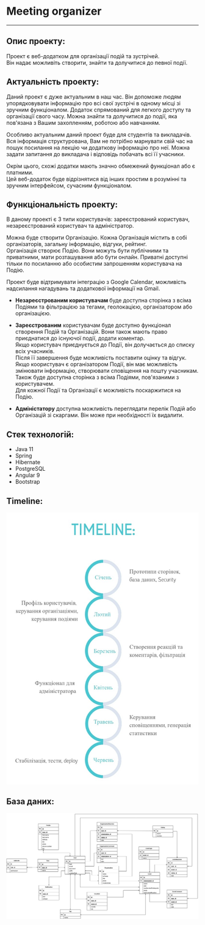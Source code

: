 # Meeting organizer
***

## Опис проекту:

Проект є веб-додатком для організації подій та зустрічей.\
Він надає можливіть створити, знайти та долучитися до певної події.

## Актуальність проекту:

Даний проект є дуже актуальним в наш час. Він допоможе людям упорядковувати інформацію про всі свої зустрічі в одному
місці зі зручним функціоналом. Додаток спрямований для легкого доступу та організації свого часу. Можна знайти та 
долучитися до події, яка пов'язана з Вашим захопленням, роботою або навчанням.
 
Особливо актуальним даний проект буде для студентів та викладачів.
Вся інформація структурована, Вам не потрібно марнувати свій час на пошук посилання на лекцію чи додаткову інформацію про неї.
Можна задати запитання до викладача і відповідь побачать всі її учасники.

Окрім цього, схожі додатки мають значно обмежений функціонал або є платними.\
Цей веб-додаток буде відрізнятися від інших простим в розумінні та зручним інтерфейсом, сучасним функціоналом.

## Функціональність проекту:

В даному проекті є 3 типи користувачів: зареєстрований користувач, незареєстрований користувач та адміністратор.

Можна буде створити Організацію. Кожна Організація містить в собі організаторів, загальну інформацію, відгуки, рейтинг.\
Організація створює Подію. Вони можуть бути публічними та приватними, мати розташування або бути онлайн.
Приватні доступні тільки по посиланню або особистим запрошенням користувача на Подію. 

Проект буде відтримувати інтеграцію з Google Calendar, можливість надсилання нагадувань та додаткової інформації на Gmail.

- <b>Незареєстрованим користувачам </b> буде доступна сторінка з всіма Подіями та фільтрацією за тегами, геолокацією, 
організатором або організацією.

- <b>Зареєстрованим</b>  користувачам буде доступно функціонал створення Подій та Організацій. 
Вони також мають право приєднатися до існуючої події, додати коментар.\
Якщо користувач приєднується до Події, він долучається до списку всіх учасників. \
Після її завершення буде можливість поставити оцінку та відгук.
Якщо коористувач є організатором Події, він має можливість змінювати інформацію, створювати сповіщення на пошту учасникам.\
Також буде доступна сторінка з всіма Подіями, пов'язаними з користувачем.\
Для кожної Події та Організації є можливість поскаржитися на Подію. 

- <b>Адміністатору</b> доступна можливість переглядати перелік Подій або Організацій зі скаргами. 
Він може при необхідності їх видалити.

## Стек технологій:

- Java 11
- Spring
- Hibernate
- PostgreSQL
- Angular 9
- Bootstrap

## Timeline:
![alt_text](https://github.com/JuliaBorovets/meeting-project-docs/blob/main/img/timeline.jpg)

## База даних:
![alt_text](https://github.com/JuliaBorovets/meeting-project-docs/blob/main/img/er.png)
